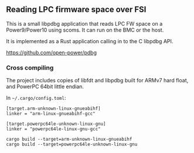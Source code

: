 ## Reading LPC firmware space over FSI

This is a small libpdbg application that reads LPC FW space on a Power9/Power10
using scoms. It can run on the BMC or the host.

It is implemented as a Rust application calling in to the C libpdbg API.

https://github.com/open-power/pdbg

### Cross compiling

The project includes copies of libfdt and libpdbg built for ARMv7 hard float,
and PowerPC 64bit little endian.

In `~/.cargo/config.toml`:
```
[target.arm-unknown-linux-gnueabihf]
linker = "arm-linux-gnueabihf-gcc"

[target.powerpc64le-unknown-linux-gnu]
linker = "powerpc64le-linux-gnu-gcc"
```

```
cargo build --target=arm-unknown-linux-gnueabihf
cargo build --target=powerpc64le-unknown-linux-gnu
```
